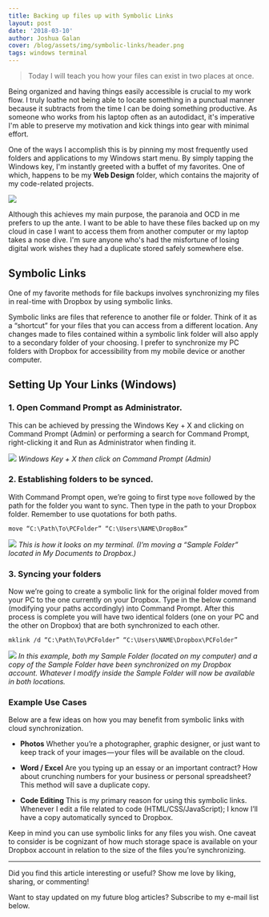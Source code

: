 ```yaml
---
title: Backing up files up with Symbolic Links
layout: post
date: '2018-03-10'
author: Joshua Galan
cover: /blog/assets/img/symbolic-links/header.png
tags: windows terminal
---
```


> Today I will teach you how your files can exist in two places at once.

Being organized and having things easily accessible is crucial to my work flow. I truly loathe not being able to locate something in a punctual manner because it subtracts from the time I can be doing something productive.  As someone who works from his laptop often as an autodidact, it's imperative I'm able to preserve my motivation and kick things into gear with minimal effort. 

One of the ways I accomplish this is by pinning my most frequently used folders and applications to my Windows start menu. By simply tapping the Windows key, I'm instantly greeted with a buffet of my favorites. One of which, happens to be my **Web Design** folder, which contains the majority of my code-related projects. 

![](/blog/assets/img/symbolic-links/winmenu.png)

Although this achieves my main purpose, the paranoia and OCD in me prefers to up the ante. I want to be able to have these files backed up on my cloud in case I want to access them from another computer or my laptop takes a nose dive. I'm sure anyone who's had the misfortune of losing digital work wishes they had a duplicate stored safely somewhere else.

## Symbolic Links 

One of my favorite methods for file backups involves synchronizing my files in real-time with Dropbox by using symbolic links.

Symbolic links are files that reference to another file or folder. Think of it as a “shortcut” for your files that you can access from a different location. Any changes made to files contained within a symbolic link folder will also apply to a secondary folder of your choosing. I prefer to synchronize my PC folders with Dropbox for accessibility from my mobile device or another computer.

## Setting Up Your Links (Windows)
### 1. Open Command Prompt as Administrator.
This can be achieved by pressing the Windows Key + X and clicking on Command Prompt (Admin) or performing a search for Command Prompt, right-clicking it and Run as Administrator when finding it.

![](/blog/assets/img/symbolic-links/cmd-admin.png)
*Windows Key + X then click on Command Prompt (Admin)*

### 2. Establishing folders to be synced.
With Command Prompt open, we’re going to first type `move` followed by the path for the folder you want to sync. Then type in the path to your Dropbox folder. Remember to use quotations for both paths.

`move “C:\Path\To\PCFolder” “C:\Users\NAME\DropBox”`

![](/blog/assets/img/symbolic-links/cmd-move.png)
*This is how it looks on my terminal. (I’m moving a “Sample Folder” located in My Documents to Dropbox.)*

### 3. Syncing your folders 
Now we’re going to create a symbolic link for the original folder moved from your PC to the one currently on your Dropbox. Type in the below command (modifying your paths accordingly) into Command Prompt. After this process is complete you will have two identical folders (one on your PC and the other on Dropbox) that are both synchronized to each other.

`mklink /d “C:\Path\To\PCFolder” “C:\Users\NAME\Dropbox\PCFolder”`

![](/blog/assets/img/symbolic-links/cmd-sync.png)
*In this example, both my Sample Folder (located on my computer) and a copy of the Sample Folder have been synchronized on my Dropbox account. Whatever I modify inside the Sample Folder will now be available in both locations.*

### Example Use Cases
Below are a few ideas on how you may benefit from symbolic links with 
cloud synchronization.

- **Photos** 
Whether you’re a photographer, graphic designer, or just want to keep track of your images — your files will be available on the cloud.

- **Word / Excel** 
Are you typing up an essay or an important contract? How about crunching numbers for your business or personal spreadsheet? This method will save a duplicate copy.

- **Code Editing** 
This is my primary reason for using this symbolic links. Whenever I edit a file related to code (HTML/CSS/JavaScript); I know I’ll have a copy automatically synced to Dropbox.

Keep in mind you can use symbolic links for any files you wish. One caveat to consider is be cognizant of how much storage space is available on your Dropbox account in relation to the size of the files you’re synchronizing.

---

Did you find this article interesting or useful? Show me love by liking, sharing, or commenting!

Want to stay updated on my future blog articles? Subscribe to my e-mail list below.